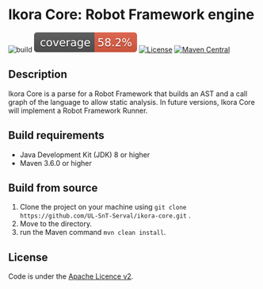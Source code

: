 # Ikora Core: Robot Framework engine

![build](https://github.com/UL-SnT-Serval/ikora-core/workflows/build/badge.svg)
![codecov](.github/badges/jacoco.svg)
[![License](https://img.shields.io/badge/License-Apache%202.0-blue.svg)](https://opensource.org/licenses/Apache-2.0)
[![Maven Central](https://maven-badges.herokuapp.com/maven-central/lu.uni.serval/ikora-core/badge.svg)](https://search.maven.org/search?q=g:lu.uni.serval%20ikora-core)

## Description

Ikora Core is a parse for a Robot Framework that builds an AST and a call graph of the language to allow static analysis. In future versions, Ikora Core will implement a Robot Framework Runner.

## Build requirements

* Java Development Kit (JDK) 8 or higher
* Maven 3.6.0 or higher

## Build from source

1. Clone the project on your machine using ```git clone https://github.com/UL-SnT-Serval/ikora-core.git``` .
2. Move to the directory.
3. run the Maven command ```mvn clean install```.

License
-------
Code is under the [Apache Licence v2](https://www.apache.org/licenses/LICENSE-2.0.txt).